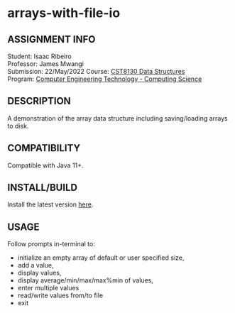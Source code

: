 # arrays-with-file-io

## ASSIGNMENT INFO

Student: Isaac Ribeiro\
Professor: James Mwangi\
Submission: 22/May/2022
Course: [CST8130 Data Structures](http://elearning.algonquincollege.com/coursemat/woollar/Courses/CST8130/Admin/2013-2014_CST8130.PDF)\
Program: [Computer Engineering Technology - Computing Science](https://www.algonquincollege.com/coop/coop-entry/computer-engineering-technology-computing-science/)

## DESCRIPTION

A demonstration of the array data structure including saving/loading arrays to disk.

## COMPATIBILITY

Compatible with Java 11+.

## INSTALL/BUILD

Install the latest version [here](https://github.com/i-ribeiro/arrays-with-fileio/releases/latest).

## USAGE 

Follow prompts in-terminal to:

* initialize an empty array of default or user specified size,
* add a value,
* display values,
* display average/min/max/max%min of values,
* enter multiple values
* read/write values from/to file
* exit
